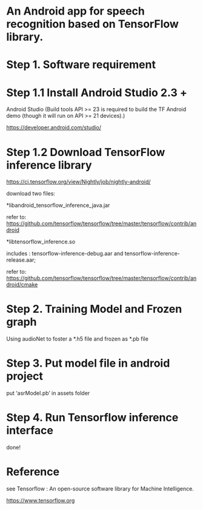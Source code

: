 # An Android app for speech recognition based on TensorFlow library. 

# Step 1. Software requirement

# Step 1.1 Install Android Studio 2.3 + 

Android Studio (Build tools API >= 23 is required to build the TF Android
demo (though it will run on API >= 21 devices).)

https://developer.android.com/studio/

# Step 1.2 Download TensorFlow inference library

https://ci.tensorflow.org/view/Nightly/job/nightly-android/

download two files:

*libandroid_tensorflow_inference_java.jar

refer to: https://github.com/tensorflow/tensorflow/tree/master/tensorflow/contrib/android

*libtensorflow_inference.so 

includes : tensorflow-inference-debug.aar and tensorflow-inference-release.aar;

refer to: https://github.com/tensorflow/tensorflow/tree/master/tensorflow/contrib/android/cmake

# Step 2. Training Model and Frozen graph

Using audioNet to foster a *.h5 file and frozen as *.pb file

# Step 3. Put model file in android project

put ‘asrModel.pb’ in assets folder

#  Step 4. Run Tensorflow inference interface

done!

# Reference

see Tensorflow : An open-source software library for Machine Intelligence. 

https://www.tensorflow.org
